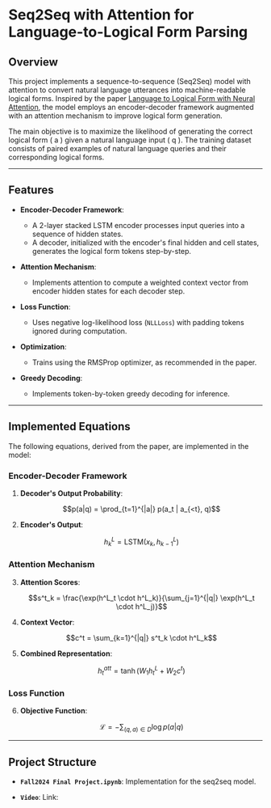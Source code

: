 # **Seq2Seq with Attention for Language-to-Logical Form Parsing**

## **Overview**
This project implements a sequence-to-sequence (Seq2Seq) model with attention to convert natural language utterances into machine-readable logical forms. Inspired by the paper [Language to Logical Form with Neural Attention](https://aclanthology.org/P16-1004.pdf), the model employs an encoder-decoder framework augmented with an attention mechanism to improve logical form generation.

The main objective is to maximize the likelihood of generating the correct logical form \( a \) given a natural language input \( q \). The training dataset consists of paired examples of natural language queries and their corresponding logical forms.

---

## **Features**
- **Encoder-Decoder Framework**:
  - A 2-layer stacked LSTM encoder processes input queries into a sequence of hidden states.
  - A decoder, initialized with the encoder's final hidden and cell states, generates the logical form tokens step-by-step.
  
- **Attention Mechanism**:
  - Implements attention to compute a weighted context vector from encoder hidden states for each decoder step.

- **Loss Function**:
  - Uses negative log-likelihood loss (`NLLLoss`) with padding tokens ignored during computation.

- **Optimization**:
  - Trains using the RMSProp optimizer, as recommended in the paper.

- **Greedy Decoding**:
  - Implements token-by-token greedy decoding for inference.

---

## **Implemented Equations**
The following equations, derived from the paper, are implemented in the model:

### Encoder-Decoder Framework
1. **Decoder's Output Probability**:
   ```math
   p(a|q) = \prod_{t=1}^{|a|} p(a_t | a_{<t}, q)
   ```

3. **Encoder's Output**:
   ```math
   h^L_k = \text{LSTM}(x_k, h^L_{k-1})
   ```

### Attention Mechanism
3. **Attention Scores**:
   ```math
   s^t_k = \frac{\exp(h^L_t \cdot h^L_k)}{\sum_{j=1}^{|q|} \exp(h^L_t \cdot h^L_j)}
   ```

4. **Context Vector**:
   ```math
   c^t = \sum_{k=1}^{|q|} s^t_k \cdot h^L_k
   ```

5. **Combined Representation**:
   ```math
   h^{att}_t = \tanh(W_1 h^L_t + W_2 c^t)
   ```

### Loss Function
6. **Objective Function**:
   ```math
   \mathcal{L} = -\sum_{(q,a) \in D} \log p(a|q)
   ```

---

## **Project Structure**
- **`Fall2024 Final Project.ipynb`**:
  Implementation for the seq2seq model.

- **`Video`**:
  Link: 
  

  
